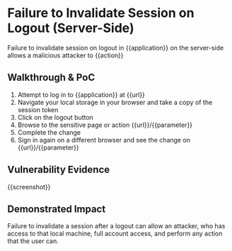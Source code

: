 # Failure to Invalidate Session on Logout (Server-Side)

<!--
Provide a 1-2 sentence description - see http://cveproject.github.io/docs/content/key-details-phrasing.pdf for tips

This format is a good guide:
[VULNTYPE] in [COMPONENT] in [APPLICATION] allows [ATTACKER] to [IMPACT] via [VECTOR] 
-->

Failure to invalidate session on logout in {{application}} on the server-side allows a malicious attacker to {{action}}

## Walkthrough & PoC

<!-- Provide a step-by-step walkthrough on how to access the vulnerable injection point, and how to exploit the vulnerability.
Adding a dot-pointed walkthrough with relevant screenshots will speed triage time and result in faster rewards!
-->

1. Attempt to log in to {{application}} at {{url}}
1. Navigate your local storage in your browser and take a copy of the session token
1. Click on the logout button 
1. Browse to the sensitive page or action {{url}}/{{parameter}}
1. Complete the change 
1. Sign in again on a different browser and see the change on {{url}}/{{parameter}}

## Vulnerability Evidence
<!--
Your submission MUST include evidence of the vulnerability and not be theoretical in nature.

For a failure to invalidation session on logout vulnerability, please include a video showing the action taking place after signing out, or pictures showing the logout process not removing a token from the cache and performing a sensitive action.
-->

{{screenshot}}

## Demonstrated Impact

<!--
Attempt to escalate the XSS to perform additional actions (such as an account takeover or CSRF bypass to perform a sensitive action). If this is possible, provide a full proof-of-concept here.
--> 

Failure to invalidate a session after a logout can allow an attacker, who has access to that local machine, full account access, and perform any action that the user can.
